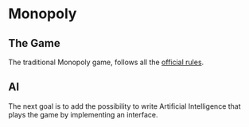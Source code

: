 # Monopoly

## The Game
The traditional Monopoly game, follows all the [official rules](http://www.hasbro.com/common/instruct/monins.pdf). 

## AI
The next goal is to add the possibility to write Artificial Intelligence that plays the game by implementing an interface.